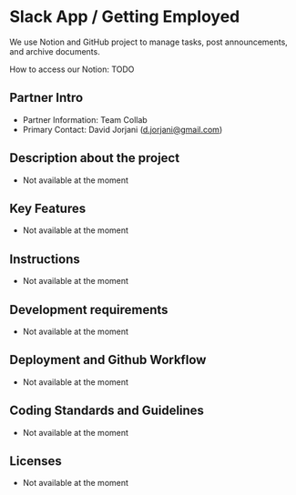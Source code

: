 # Slack App / Getting Employed

We use Notion and GitHub project to manage tasks, post announcements, and archive documents. 

How to access our Notion: TODO

## Partner Intro
- Partner Information: Team Collab
- Primary Contact: David Jorjani (d.jorjani@gmail.com)

## Description about the project
* Not available at the moment

## Key Features
* Not available at the moment

## Instructions
* Not available at the moment
 
## Development requirements
* Not available at the moment
 
## Deployment and Github Workflow
* Not available at the moment

## Coding Standards and Guidelines
* Not available at the moment

## Licenses 
* Not available at the moment
